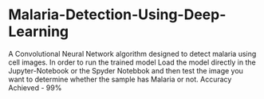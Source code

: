 # Malaria-Detection-Using-Deep-Learning
A Convolutional Neural Network algorithm designed to detect malaria using cell images.
In order to run the trained model 
Load the model directly in the Jupyter-Notebook or the Spyder Notebbok and then test the image you want to determine whether the sample has Malaria or not.
Accuracy Achieved - 99%
